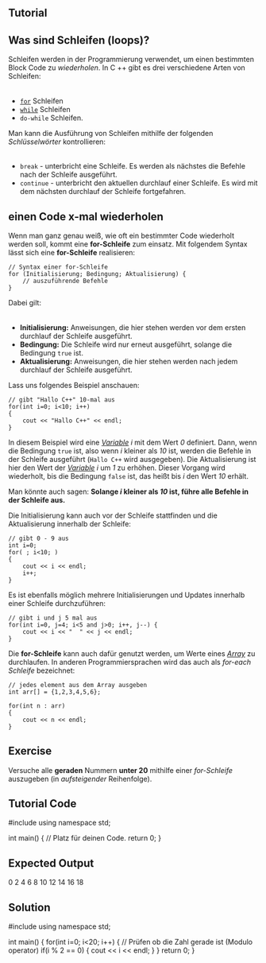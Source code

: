 Tutorial
--------

## Was sind Schleifen (loops)?
Schleifen werden in der Programmierung verwendet, um einen bestimmten Block Code zu *wiederholen*. In C ++ gibt es drei verschiedene Arten von Schleifen:
######
* [`for`](/de/For_loops) Schleifen
* [`while`](/de/While_loops) Schleifen
* `do-while` Schleifen.

Man kann die Ausführung von Schleifen mithilfe der folgenden *Schlüsselwörter* kontrollieren:
######
* `break` - unterbricht eine Schleife. Es werden als nächstes die Befehle nach der Schleife ausgeführt. 
* `continue` - unterbricht den aktuellen durchlauf einer Schleife. Es wird mit dem nächsten durchlauf der Schleife fortgefahren.

## einen Code x-mal wiederholen

Wenn man ganz genau weiß, wie oft ein bestimmter Code wiederholt werden soll, kommt eine **for-Schleife** zum einsatz.
Mit folgendem Syntax lässt sich eine **for-Schleife** realisieren:

    // Syntax einer for-Schleife
    for (Initialisierung; Bedingung; Aktualisierung) {
        // auszuführende Befehle
    }

Dabei gilt:
######
- **Initialisierung:** Anweisungen, die hier stehen werden vor dem ersten durchlauf der Schleife ausgeführt.
- **Bedingung:** Die Schleife wird nur erneut ausgeführt, solange die Bedingung `true` ist.
- **Aktualisierung:** Anweisungen, die hier stehen werden nach jedem durchlauf der Schleife ausgeführt.

Lass uns folgendes Beispiel anschauen:

    // gibt "Hallo C++" 10-mal aus
    for(int i=0; i<10; i++)
    {
        cout << "Hallo C++" << endl;
    }

In diesem Beispiel wird eine [*Variable*](/de/Variables_and_Types) *i* mit dem Wert *0* definiert. Dann, wenn die Bedingung `true` ist, also wenn *i* kleiner als *10* ist, werden die Befehle in der Schleife ausgeführt (`Hallo C++` wird ausgegeben). Die Aktualisierung ist hier den Wert der [*Variable*](/de/Variables_and_Types) *i* um *1* zu erhöhen.
Dieser Vorgang wird wiederholt, bis die Bedingung `false` ist, das heißt bis *i* den Wert *10* erhält.

Man könnte auch sagen:
**Solange *i* kleiner als *10* ist, führe alle Befehle in der Schleife aus.**

Die Initialisierung kann auch vor der Schleife stattfinden und die Aktualisierung innerhalb der Schleife:

    // gibt 0 - 9 aus
    int i=0;
    for( ; i<10; )
    {
        cout << i << endl;
        i++;
    }

Es ist ebenfalls möglich mehrere Initialisierungen und Updates innerhalb einer Schleife durchzuführen:

    // gibt i und j 5 mal aus
    for(int i=0, j=4; i<5 and j>0; i++, j--) {
        cout << i << "  " << j << endl;
    }

Die **for-Schleife** kann auch dafür genutzt werden, um Werte eines [*Array*](/de/Arrays) zu durchlaufen. In anderen Programmiersprachen wird das auch als *for-each Schleife* bezeichnet:

    // jedes element aus dem Array ausgeben
    int arr[] = {1,2,3,4,5,6};
    
    for(int n : arr)
    {
        cout << n << endl;
    }

Exercise
--------
Versuche alle **geraden** Nummern **unter 20** mithilfe einer *for-Schleife* auszugeben (in *aufsteigender* Reihenfolge).

Tutorial Code
-------------
#include <iostream>
using namespace std;

int main()
{
    // Platz für deinen Code.
    return 0;
}

Expected Output
---------------
0
2
4
6
8
10
12
14
16
18

Solution
--------
#include <iostream>
using namespace std;

int main()
{
    for(int i=0; i<20; i++)
    {
        // Prüfen ob die Zahl gerade ist (Modulo operator)
        if(i % 2 == 0)
        {
            cout << i << endl;
        }
    }
    return 0;
}